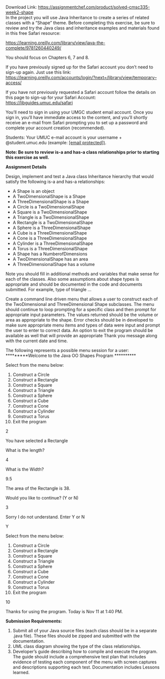 Download Link: https://assignmentchef.com/product/solved-cmsc335-week2-shape
<br>
In the project you will use Java Inheritance to create a series of related classes with a “Shape” theme. Before completing this exercise, be sure to review and try the Java class and inheritance examples and materials found in this free Safari resource:

https://learning.oreilly.com/library/view/java-the-complete/9781260440249/

You should focus on Chapters 6, 7 and 8.

If you have previously signed up for the Safari account you don’t need to sign-up again. Just use this link: <a href="https://learning.oreilly.com/accounts/login/?next=/library/view/temporary-access/">https://learning.oreilly.com/accounts/login/?next=/library/view/temporary</a><a href="https://learning.oreilly.com/accounts/login/?next=/library/view/temporary-access/">–</a><a href="https://learning.oreilly.com/accounts/login/?next=/library/view/temporary-access/">access/</a>

If you have not previously requested a Safari account follow the details on this page to sign-up for your Safari Account: <a href="https://libguides.umuc.edu/safari">https://libguides.umuc.edu/safari</a>

You’ll need to sign in using your UMGC student email account. Once you sign in, you’ll have immediate access to the content, and you’ll shortly receive an e-mail from Safari prompting you to set up a password and complete your account creation (recommended).

Students: Your UMUC e-mail account is your username + @student.umuc.edu (example: <u><a href="/cdn-cgi/l/email-protection" class="__cf_email__" data-cfemail="2e465d4142411c6e5d5a5b4a4b405a005b435b4d004b4a5b">[email protected]</a>)</u>.

<strong>Note: Be sure to review is-a and has-a class relationships prior to starting this exercise as well. </strong>

<strong>Assignment Details </strong>

Design, implement and test a Java class Inheritance hierarchy that would satisfy the following is-a and has-a relationships:

<ul>

 <li>A Shape is an object</li>

 <li>A TwoDimensionalShape is a Shape</li>

 <li>A ThreeDimensionalShape is a Shape</li>

 <li>A Circle is a TwoDimensionalShape</li>

 <li>A Square is a TwoDimensionalShape</li>

 <li>A Triangle is a TwoDimensionalShape</li>

 <li>A Rectangle is a TwoDimensionalShape</li>

 <li>A Sphere is a ThreeDimensionalShape</li>

 <li>A Cube is a ThreeDimensionalShape</li>

 <li>A Cone is a ThreeDimensionalShape</li>

 <li>A Cylinder is a ThreeDimensionalShape</li>

 <li>A Torus is a ThreeDimensionalShape</li>

 <li>A Shape has a NumberofDimensions</li>

 <li>A TwoDimensionalShape has an area</li>

 <li>A ThreeDimensionalShape has a volume</li>

</ul>

Note you should fill in additional methods and variables that make sense for each of the classes. Also some assumptions about shape types is appropriate and should be documented in the code and documents submitted. For example, type of triangle …

Create a command line driven menu that allows a user to construct each of the TwoDimensional and ThreeDimensional Shape subclasses. The menu should continue to loop prompting for a specific class and then prompt for appropriate input parameters. The values returned should be the volume or area as appropriate to the shape.  Error checks should be in developed to make sure appropriate menu items and types of data were input and prompt the user to enter to correct data. An option to exit the program should be available as well that will provide an appropriate Thank you message along with the current date and time.

The following represents a possible menu session for a user: *********Welcome to the Java OO Shapes Program **********

Select from the menu below:

<ol>

 <li>Construct a Circle</li>

 <li>Construct a Rectangle</li>

 <li>Construct a Square</li>

 <li>Construct a Triangle</li>

 <li>Construct a Sphere</li>

 <li>Construct a Cube</li>

 <li>Construct a Cone</li>

 <li>Construct a Cylinder</li>

 <li>Construct a Torus</li>

 <li>Exit the program</li>

</ol>

2

You have selected a Rectangle

What is the length?

4

What is the Width?

9.5

The area of the Rectangle is 38.

Would you like to continue? (Y or N)

3

Sorry I do not understand. Enter Y or N

Y

Select from the menu below:

<ol>

 <li>Construct a Circle</li>

 <li>Construct a Rectangle</li>

 <li>Construct a Square</li>

 <li>Construct a Triangle</li>

 <li>Construct a Sphere</li>

 <li>Construct a Cube</li>

 <li>Construct a Cone</li>

 <li>Construct a Cylinder</li>

 <li>Construct a Torus</li>

 <li>Exit the program</li>

</ol>

10

Thanks for using the program. Today is Nov 11 at 1:40 PM.




<strong>Submission Requirements: </strong>

<ol>

 <li>Submit all of your Java source files (each class should be in a separate .java file). These files should be zipped and submitted with the documentation.</li>

 <li>UML class diagram showing the type of the class relationships.</li>

 <li>Developer’s guide describing how to compile and execute the program. The guide should include a comprehensive test plan that includes evidence of testing each component of the menu with screen captures and descriptions supporting each test. Documentation includes Lessons learned.</li>

</ol>